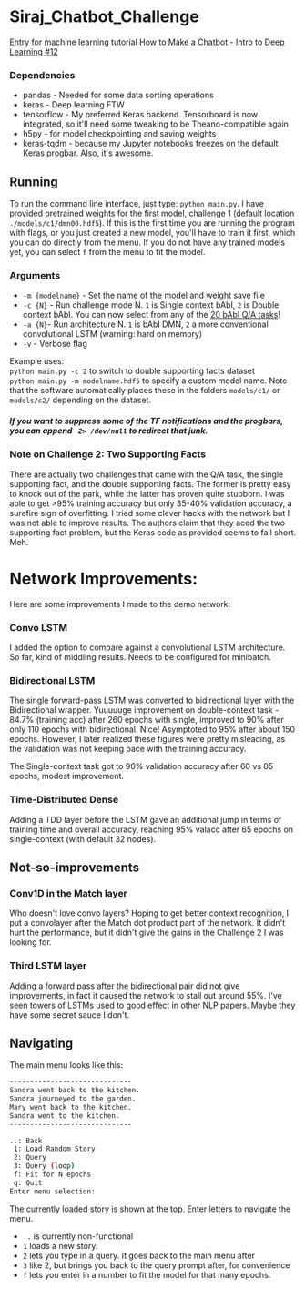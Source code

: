 # Siraj_Chatbot_Challenge
Entry for machine learning tutorial [How to Make a Chatbot - Intro to Deep Learning #12](https://www.youtube.com/watch?v=t5qgjJIBy9g)


### Dependencies
- pandas - Needed for some data sorting operations
- keras - Deep learning FTW
- tensorflow - My preferred Keras backend. Tensorboard is now integrated, so it'll need some tweaking to be Theano-compatible again 
- h5py - for model checkpointing and saving weights
- keras-tqdm - because my Jupyter notebooks freezes on the default Keras progbar. Also, it's awesome.

## Running 
To run the command line interface, just type:
`python main.py`.
I have provided pretrained weights for the first model, challenge 1 (default location `./models/c1/dmn00.hdf5`). If this is the first time you are running the program with flags, or you just created a new model, you'll have to train it first, which you can do directly from the menu. If you do not have any trained models yet, you can select `f` from the menu to fit the model.

### Arguments
- `-m {modelname}` - Set the name of the model and weight save file
- `-c {N}` - Run challenge mode N. `1` is Single context bAbI, `2` is Double context bAbI. You can now select from any of the [20 bAbI Q/A tasks](https://research.fb.com/downloads/babi/)!
- `-a {N}`- Run architecture N. `1` is bAbI DMN, `2` a more conventional convolutional LSTM (warning: hard on memory)
- `-v` - Verbose flag

Example uses:
<br>`python main.py -c 2` to switch to double supporting facts dataset
<br>`python main.py -m modelname.hdf5` to specify a custom model name. Note that the software automatically places these in the folders `models/c1/` or `models/c2/` depending on the dataset.


##### If you want to suppress some of the TF notifications and the progbars, you can append ` 2> /dev/null` to redirect that junk.

### Note on Challenge 2: Two Supporting Facts
There are actually two challenges that came with the Q/A task, the single supporting fact, and the double supporting facts. The former is pretty easy to knock out of the park, while the latter has proven quite stubborn. I was able to get >95% training accuracy but only 35-40% validation accuracy, a surefire sign of overfitting. I tried some clever hacks with the network but I was not able to improve results. The authors claim that they aced the two supporting fact problem, but the Keras code as provided seems to fall short. Meh.

# Network Improvements:

Here are some improvements I made to the demo network:
### Convo LSTM
I added the option to compare against a convolutional LSTM architecture. So far, kind of middling results. Needs to be configured for minibatch. 


### Bidirectional LSTM
The single forward-pass LSTM was converted to bidirectional layer with the Bidirectional wrapper. Yuuuuuge improvement on double-context task - 84.7% (training acc) after 260 epochs with single, improved to 90% after only 110 epochs with bidirectional. Nice! Asymptoted to 95% after about 150 epochs. However, I later realized these figures were pretty misleading, as the validation was not keeping pace with the training accuracy.

 The Single-context task got to 90% validation accuracy after 60 vs 85 epochs, modest improvement.

### Time-Distributed Dense
Adding a TDD layer before the LSTM gave an additional jump in terms of training time and overall accuracy, reaching 95% valacc after 65 epochs on single-context (with default 32 nodes).

## Not-so-improvements
### Conv1D in the Match layer
Who doesn't love convo layers? Hoping to get better context recognition, I put a convolayer after the Match dot product part of the network. It didn't hurt the performance, but it didn't give the gains in the Challenge 2 I was looking for.

### Third LSTM layer
Adding a forward pass after the bidirectional pair did not give improvements, in fact it caused the network to stall out around 55%. I've seen towers of LSTMs used to good effect in other NLP papers. Maybe they have some secret sauce I don't. 


## Navigating
The main menu looks like this:
```bash
------------------------------
Sandra went back to the kitchen.
Sandra journeyed to the garden.
Mary went back to the kitchen.
Sandra went to the kitchen.
------------------------------

..: Back
 1: Load Random Story
 2: Query
 3: Query (loop)
 f: Fit for N epochs
 q: Quit
Enter menu selection: 
```
The currently loaded story is shown at the top. Enter letters to navigate the menu. 
- `..` is currently non-functional
- `1` loads a new story. 
- `2` lets you type in a query. It goes back to the main menu after
- `3` like 2, but brings you back to the query prompt after, for convenience
- `f` lets you enter in a number to fit the model for that many epochs. 

